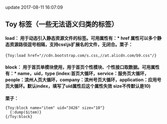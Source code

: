 update 2017-08-11 16:07:09
## Toy 标签（一些无法语义归类的标签）

#### **load：** 用于动态引入静态资源文件的标签。可用属性有：* href 属性可以多个静态资源路径逗号相隔，支持css\js扩展名的文件，无闭合。栗子：

```
{Toy:load href="//cdn.bootstrap.com/s.css,//at.alicdn.com/b9.css"/}
```

#### **block：** 用于首页单模块使用，用于首页个性模块、个性接口取数据。可用属性有：* name，uid，type (index:首页大循环，service：服务页大循环，people：滨州人页大循环，company：滨州号页大循环，application：应用号页大循环。默认index，填写了uid属性后这个属性失效 size不传默认是10)
**栗子：**

```
{Toy:block name="item" uid="3426" size="10"}
  {:dump($item)}
{/Toy:block}
```

